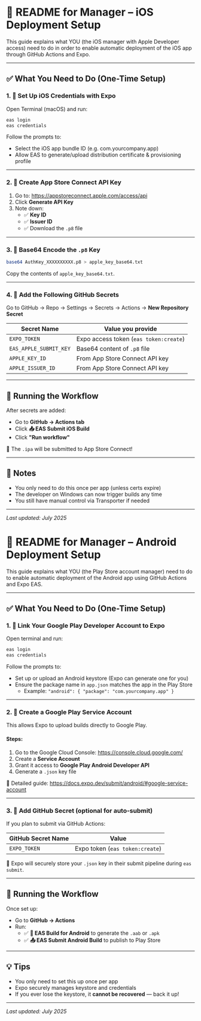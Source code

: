 # 📖 README for Manager – iOS Deployment Setup

This guide explains what YOU (the iOS manager with Apple Developer access) need to do in order to enable automatic deployment of the iOS app through GitHub Actions and Expo.

---

## ✅ What You Need to Do (One-Time Setup)

### 1. 🔐 Set Up iOS Credentials with Expo

Open Terminal (macOS) and run:

```bash
eas login
eas credentials
```

Follow the prompts to:
- Select the iOS app bundle ID (e.g. com.yourcompany.app)
- Allow EAS to generate/upload distribution certificate & provisioning profile

---

### 2. 🧾 Create App Store Connect API Key

1. Go to: https://appstoreconnect.apple.com/access/api
2. Click **Generate API Key**
3. Note down:
   - ✅ **Key ID**
   - ✅ **Issuer ID**
   - ✅ Download the `.p8` file

---

### 3. 🔁 Base64 Encode the `.p8` Key

```bash
base64 AuthKey_XXXXXXXXXX.p8 > apple_key_base64.txt
```

Copy the contents of `apple_key_base64.txt`.

---

### 4. 🔐 Add the Following GitHub Secrets

Go to GitHub → Repo → Settings → Secrets → Actions → **New Repository Secret**

| Secret Name             | Value you provide                       |
|--------------------------|------------------------------------------|
| `EXPO_TOKEN`            | Expo access token (`eas token:create`)   |
| `EAS_APPLE_SUBMIT_KEY` | Base64 content of `.p8` file              |
| `APPLE_KEY_ID`         | From App Store Connect API key           |
| `APPLE_ISSUER_ID`      | From App Store Connect API key           |

---

## 🏁 Running the Workflow

After secrets are added:

- Go to **GitHub → Actions tab**
- Click **📤 EAS Submit iOS Build**
- Click **"Run workflow"**

🎉 The `.ipa` will be submitted to App Store Connect!

---

## 📌 Notes

- You only need to do this once per app (unless certs expire)
- The developer on Windows can now trigger builds any time
- You still have manual control via Transporter if needed

---

_Last updated: July 2025_



# 📖 README for Manager – Android Deployment Setup

This guide explains what YOU (the Play Store account manager) need to do to enable automatic deployment of the Android app using GitHub Actions and Expo EAS.

---

## ✅ What You Need to Do (One-Time Setup)

### 1. 🔐 Link Your Google Play Developer Account to Expo

Open terminal and run:

```bash
eas login
eas credentials
```

Follow the prompts to:
- Set up or upload an Android keystore (Expo can generate one for you)
- Ensure the package name in `app.json` matches the app in the Play Store
  - Example: `"android": { "package": "com.yourcompany.app" }`

---

### 2. 🧾 Create a Google Play Service Account

This allows Expo to upload builds directly to Google Play.

#### Steps:

1. Go to the Google Cloud Console: https://console.cloud.google.com/
2. Create a **Service Account**
3. Grant it access to **Google Play Android Developer API**
4. Generate a `.json` key file

📘 Detailed guide: https://docs.expo.dev/submit/android/#google-service-account

---

### 3. 🔐 Add GitHub Secret (optional for auto-submit)

If you plan to submit via GitHub Actions:

| GitHub Secret Name | Value                                 |
|---------------------|----------------------------------------|
| `EXPO_TOKEN`        | Expo token (`eas token:create`)        |

📌 Expo will securely store your `.json` key in their submit pipeline during `eas submit`.

---

## 🏁 Running the Workflow

Once set up:

- Go to **GitHub → Actions**
- Run:
  - ✅ **🚀 EAS Build for Android** to generate the `.aab` or `.apk`
  - ✅ **📤 EAS Submit Android Build** to publish to Play Store

---

## 💡 Tips

- You only need to set this up once per app
- Expo securely manages keystore and credentials
- If you ever lose the keystore, it **cannot be recovered** — back it up!

---

_Last updated: July 2025_
